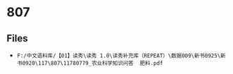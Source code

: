 # 807

## Files

- `F:/中文语料库/【01】读秀\读秀 1.0\读秀补充库（REPEAT）\数据009\新书0925\新书0920\117\807\11780779_农业科学知识问答  肥料.pdf`
